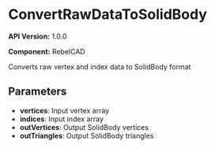 # ConvertRawDataToSolidBody

**API Version:** 1.0.0

**Component:** RebelCAD

Converts raw vertex and index data to SolidBody format

## Parameters

- **vertices**: Input vertex array
- **indices**: Input index array
- **outVertices**: Output SolidBody vertices
- **outTriangles**: Output SolidBody triangles

